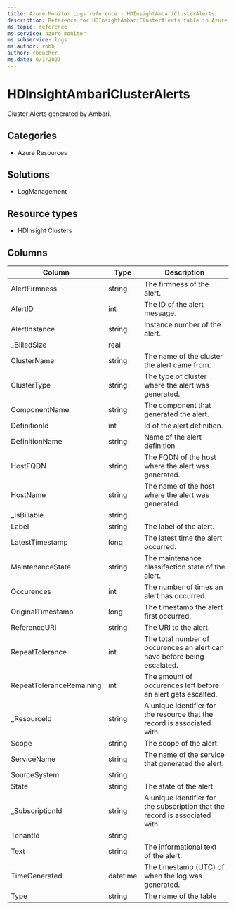 ```yaml
---
title: Azure Monitor Logs reference - HDInsightAmbariClusterAlerts
description: Reference for HDInsightAmbariClusterAlerts table in Azure Monitor Logs.
ms.topic: reference
ms.service: azure-monitor
ms.subservice: logs
ms.author: robb
author: rboucher
ms.date: 6/1/2023
---
```


# HDInsightAmbariClusterAlerts

 Cluster Alerts generated by Ambari.

## Categories

- Azure Resources
## Solutions

- LogManagement
## Resource types

- HDInsight Clusters




## Columns

| Column | Type | Description |
| --- | --- | --- |
| AlertFirmness | string | The firmness of the alert. |
| AlertID | int | The ID of the alert message. |
| AlertInstance | string | Instance number of the alert. |
| _BilledSize | real |  |
| ClusterName | string | The name of the cluster the alert came from. |
| ClusterType | string | The type of cluster where the alert was generated. |
| ComponentName | string | The component that generated the alert. |
| DefinitionId | int | Id of the alert definition. |
| DefinitionName | string | Name of the alert definition |
| HostFQDN | string | The FQDN of the host where the alert was generated. |
| HostName | string | The name of the host where the alert was generated. |
| _IsBillable | string |  |
| Label | string | The label of the alert. |
| LatestTimestamp | long | The latest time the alert occurred. |
| MaintenanceState | string | The maintenance classifaction state of the alert. |
| Occurences | int | The number of times an alert has occurred. |
| OriginalTimestamp | long | The timestamp the alert first occurred. |
| ReferenceURI | string | The URI to the alert. |
| RepeatTolerance | int | The total number of occurences an alert can have before being escalated. |
| RepeatToleranceRemaining | int | The amount of occurences left before an alert gets escalted. |
| _ResourceId | string | A unique identifier for the resource that the record is associated with |
| Scope | string | The scope of the alert. |
| ServiceName | string | The name of the service that generated the alert. |
| SourceSystem | string |  |
| State | string | The state of the alert. |
| _SubscriptionId | string | A unique identifier for the subscription that the record is associated with |
| TenantId | string |  |
| Text | string | The informational text of the alert. |
| TimeGenerated | datetime | The timestamp (UTC) of when the log was generated. |
| Type | string | The name of the table |
